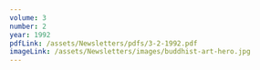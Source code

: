 ```yaml
---
volume: 3
number: 2
year: 1992
pdfLink: /assets/Newsletters/pdfs/3-2-1992.pdf
imageLink: /assets/Newsletters/images/buddhist-art-hero.jpg
---
```

